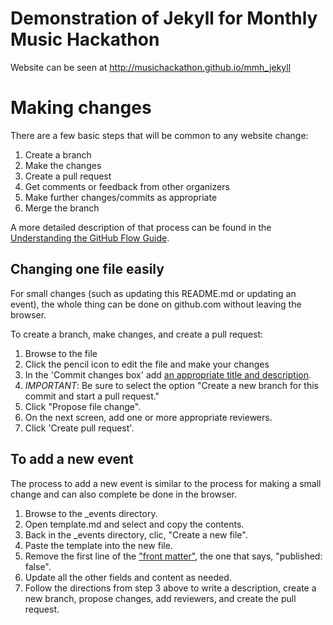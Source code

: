 # Demonstration of Jekyll for Monthly Music Hackathon

Website can be seen at http://musichackathon.github.io/mmh_jekyll

# Making changes

There are a few basic steps that will be common to any website change:

1. Create a branch
2. Make the changes
3. Create a pull request
4. Get comments or feedback from other organizers
5. Make further changes/commits as appropriate
5. Merge the branch

A more detailed description of that process can be found in the 
[Understanding the GitHub Flow Guide](https://guides.github.com/introduction/flow/).

## Changing one file easily

For small changes (such as updating this README.md or updating an event), 
the whole thing can be done on github.com without leaving the browser. 

To create a branch, make changes, and create a pull request:

1. Browse to the file
2. Click the pencil icon to edit the file and make your changes
3. In the 'Commit changes box' add 
[an appropriate title and description](https://github.com/blog/926-shiny-new-commit-styles).
4. *IMPORTANT*: Be sure to select the option "Create a new branch for this commit and start a pull
request."
5. Click "Propose file change".
6. On the next screen, add one or more appropriate reviewers.
7. Click 'Create pull request'.

## To add a new event

The process to add a new event is similar to the process for making a small change and can also
complete be done in the browser.

1. Browse to the _events directory.
2. Open template.md and select and copy the contents.
3. Back in the _events directory, clic, "Create a new file".
4. Paste the template into the new file.
5. Remove the first line of the ["front matter"](https://jekyllrb.com/docs/frontmatter/), the one
that says, "published: false".
6. Update all the other fields and content as needed.
7. Follow the directions from step 3 above to write a description, create a new branch, 
propose changes, add reviewers, and create the pull request.